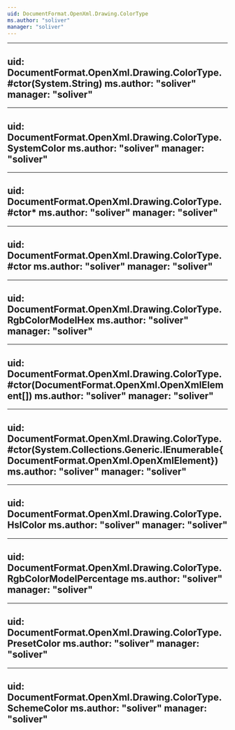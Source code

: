 ```yaml
---
uid: DocumentFormat.OpenXml.Drawing.ColorType
ms.author: "soliver"
manager: "soliver"
---
```


---
uid: DocumentFormat.OpenXml.Drawing.ColorType.#ctor(System.String)
ms.author: "soliver"
manager: "soliver"
---

---
uid: DocumentFormat.OpenXml.Drawing.ColorType.SystemColor
ms.author: "soliver"
manager: "soliver"
---

---
uid: DocumentFormat.OpenXml.Drawing.ColorType.#ctor*
ms.author: "soliver"
manager: "soliver"
---

---
uid: DocumentFormat.OpenXml.Drawing.ColorType.#ctor
ms.author: "soliver"
manager: "soliver"
---

---
uid: DocumentFormat.OpenXml.Drawing.ColorType.RgbColorModelHex
ms.author: "soliver"
manager: "soliver"
---

---
uid: DocumentFormat.OpenXml.Drawing.ColorType.#ctor(DocumentFormat.OpenXml.OpenXmlElement[])
ms.author: "soliver"
manager: "soliver"
---

---
uid: DocumentFormat.OpenXml.Drawing.ColorType.#ctor(System.Collections.Generic.IEnumerable{DocumentFormat.OpenXml.OpenXmlElement})
ms.author: "soliver"
manager: "soliver"
---

---
uid: DocumentFormat.OpenXml.Drawing.ColorType.HslColor
ms.author: "soliver"
manager: "soliver"
---

---
uid: DocumentFormat.OpenXml.Drawing.ColorType.RgbColorModelPercentage
ms.author: "soliver"
manager: "soliver"
---

---
uid: DocumentFormat.OpenXml.Drawing.ColorType.PresetColor
ms.author: "soliver"
manager: "soliver"
---

---
uid: DocumentFormat.OpenXml.Drawing.ColorType.SchemeColor
ms.author: "soliver"
manager: "soliver"
---
